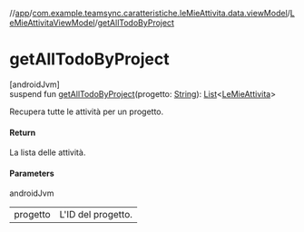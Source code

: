 //[app](../../../index.md)/[com.example.teamsync.caratteristiche.leMieAttivita.data.viewModel](../index.md)/[LeMieAttivitaViewModel](index.md)/[getAllTodoByProject](get-all-todo-by-project.md)

# getAllTodoByProject

[androidJvm]\
suspend fun [getAllTodoByProject](get-all-todo-by-project.md)(progetto: [String](https://kotlinlang.org/api/latest/jvm/stdlib/kotlin/-string/index.html)): [List](https://kotlinlang.org/api/latest/jvm/stdlib/kotlin.collections/-list/index.html)&lt;[LeMieAttivita](../../com.example.teamsync.caratteristiche.leMieAttivita.data.model/-le-mie-attivita/index.md)&gt;

Recupera tutte le attività per un progetto.

#### Return

La lista delle attività.

#### Parameters

androidJvm

| | |
|---|---|
| progetto | L'ID del progetto. |

